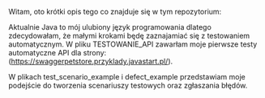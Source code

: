 Witam, oto krótki opis tego co znajduje się w tym repozytorium:

Aktualnie Java to mój ulubiony język programowania dlatego zdecydowałam, że małymi krokami będę zaznajamiać się z testowaniem automatycznym. W pliku TESTOWANIE_API zawarłam moje pierwsze testy automatyczne API dla strony: (https://swaggerpetstore.przyklady.javastart.pl/). 

W plikach test_scenario_example i defect_example przedstawiam moje podejście do tworzenia scenariuszy testowych oraz zgłaszania błędów.
